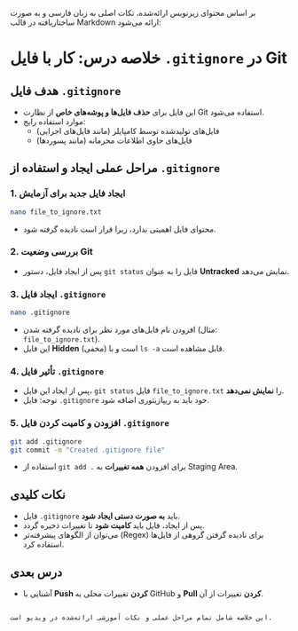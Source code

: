 بر اساس محتوای زیرنویس ارائه‌شده، نکات اصلی به زبان فارسی و به صورت ساختاریافته در قالب Markdown ارائه می‌شود:


# خلاصه درس: کار با فایل `.gitignore` در Git

## هدف فایل `.gitignore`
- این فایل برای **حذف فایل‌ها و پوشه‌های خاص** از نظارت Git استفاده می‌شود.
- موارد استفاده رایج:
  - فایل‌های تولیدشده توسط کامپایلر (مانند فایل‌های اجرایی)
  - فایل‌های حاوی اطلاعات محرمانه (مانند پسوردها)

## مراحل عملی ایجاد و استفاده از `.gitignore`

### 1. ایجاد فایل جدید برای آزمایش
```bash
nano file_to_ignore.txt
```
- محتوای فایل اهمیتی ندارد، زیرا قرار است نادیده گرفته شود.

### 2. بررسی وضعیت Git
- پس از ایجاد فایل، دستور `git status` فایل را به عنوان **Untracked** نمایش می‌دهد.

### 3. ایجاد فایل `.gitignore`
```bash
nano .gitignore
```
- افزودن نام فایل‌های مورد نظر برای نادیده گرفته شدن (مثال: `file_to_ignore.txt`).
- این فایل **Hidden** (مخفی) است و با `ls -a` قابل مشاهده است.

### 4. تأثیر فایل `.gitignore`
- پس از ایجاد این فایل، `git status` فایل `file_to_ignore.txt` را **نمایش نمی‌دهد**.
- توجه: فایل `.gitignore` خود باید به ریپازیتوری اضافه شود.

### 5. افزودن و کامیت کردن فایل `.gitignore`
```bash
git add .gitignore
git commit -m "Created .gitignore file"
```
- استفاده از `git add .` برای افزودن **همه تغییرات** به Staging Area.

## نکات کلیدی
- فایل `.gitignore` باید **به صورت دستی ایجاد شود**.
- پس از ایجاد، فایل باید **کامیت شود** تا تغییرات ذخیره گردد.
- می‌توان از الگوهای پیشرفته‌تر (Regex) برای نادیده گرفتن گروهی از فایل‌ها استفاده کرد.

## درس بعدی
- آشنایی با **Push کردن** تغییرات محلی به GitHub و **Pull کردن** تغییرات از آن.
```

این خلاصه شامل تمام مراحل عملی و نکات آموزشی ارائه‌شده در ویدیو است.